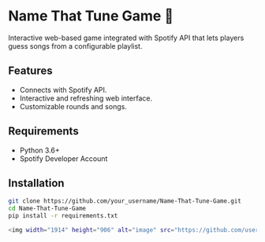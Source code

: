 # Name That Tune Game 🎵

Interactive web-based game integrated with Spotify API that lets players guess songs from a configurable playlist.

## Features
- Connects with Spotify API.
- Interactive and refreshing web interface.
- Customizable rounds and songs.

## Requirements
- Python 3.6+
- Spotify Developer Account

## Installation

```bash
git clone https://github.com/your_username/Name-That-Tune-Game.git
cd Name-That-Tune-Game
pip install -r requirements.txt

<img width="1914" height="906" alt="image" src="https://github.com/user-attachments/assets/f20fd99c-67ba-484c-add4-c7d69455c6a1" />
